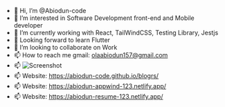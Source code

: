 - 👋 Hi, I’m @Abiodun-code
- 👀 I’m interested in Software Development front-end and Mobile developer
- 🌱 I’m currently working with React, TailWindCSS, Testing Library, Jestjs
- 🌱 Looking forward to learn Flutter
- 💞️ I’m looking to collaborate on Work
- 📫 How to reach me gmail: olaabiodun157@gmail.com
- 📫 ![Screenshot]([instagramIcon.png](https://www.linkedin.com/in/olaroungbe-jamiu-1125b2225/))
- 📫 Website: https://abiodun-code.github.io/blogrs/
- 📫 Website: https://abiodun-appwind-123.netlify.app/
- 📫 Website: https://abiodun-resume-123.netlify.app/
<!---
I'm a Junior Software and Mobile Developer with Experience in Information Technology with Experience in Building real world Project and Solving world Problem in I.T world, am looking for a challenging opportunity that will enable me to use my skills and abilities to achieve a challenging goal.
--->
